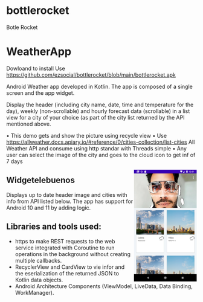 # bottlerocket
Botle Rocket

# WeatherApp
Dowloand to install
Use https://github.com/ezsocial/bottlerocket/blob/main/bottlerocket.apk

Android Weather app developed in Kotlin. The app is composed of a single screen and the app widget.

Display the header (including city name, date, time and temperature for the
day), weekly (non-scrollable) and hourly forecast data (scrollable) in a list
view for a city of your choice (as part of the city list returned by the API
mentioned above.

• This demo gets and show the picture using recycle view
• Use https://allweather.docs.apiary.io/#reference/0/cities-collection/list-cities  All Weather API and consume using http standar with Threads simple
• Any user can select the image of the city and goes to the cloud icon to get inf of 7 days

<img align="right" src="https://github.com/ezsocial/bottlerocket/blob/main/Screenshot_20210924_000145.png" width="33%"/>

## Widgetelebuenos 
Displays up to date header image and cities with info from API listed below. The app has support for Android 10 and 11 by adding logic. 


## Libraries and tools used:
+ https to make REST requests to the web service integrated with Coroutine to run operations in the background without creating multiple callbacks. <br/>
+ RecyclerView and CardView to vie infor and the eserialization of the returned JSON to Kotlin data objects.<br/>
+ Android Architecture Components (ViewModel, LiveData, Data Binding, WorkManager).<br/>
